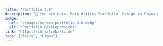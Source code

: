 ```yaml
---
title: "Portfolio 3.0"
description: "📍 You are here. Mein drittes Portfolio. Design in Figma erstellt. Mit Astro entwickelt. Deployt mit von Github Pages und Github Actions."
image:
  url: "/images/screen-portfolio-3-0.webp"
  alt: "Portfolio Desktopansicht"
link: "https://christinbartz.de"
tags: ["Astro", "Figma"]
---
```


